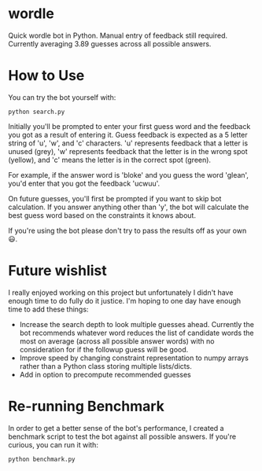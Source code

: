 # wordle
Quick wordle bot in Python. Manual entry of feedback still required. Currently averaging 3.89 guesses across all possible answers.

# How to Use
You can try the bot yourself with:
```
python search.py
```
Initially you'll be prompted to enter your first guess word and the feedback you got as a result of entering it.
Guess feedback is expected as a 5 letter string of 'u', 'w', and 'c' characters.
'u' represents feedback that a letter is unused (grey), 'w' represents feedback that the letter is in the wrong spot (yellow), and 'c' means the letter is in the correct spot (green).

For example, if the answer word is 'bloke' and you guess the word 'glean', you'd enter that you got the feedback 'ucwuu'.

On future guesses, you'll first be prompted if you want to skip bot calculation. If you answer anything other than 'y', the bot will calculate the best guess word based on the constraints it knows about.

If you're using the bot please don't try to pass the results off as your own :smiley:.

# Future wishlist
I really enjoyed working on this project but unfortunately I didn't have enough time to do fully do it justice. I'm hoping to one day have enough time to add these things:
- Increase the search depth to look multiple guesses ahead. Currently the bot recommends whatever word reduces the list of candidate words the most on average (across all possible answer words) with no consideration for if the followup guess will be good.
- Improve speed by changing constraint representation to numpy arrays rather than a Python class storing multiple lists/dicts.
- Add in option to precompute recommended guesses

# Re-running Benchmark
In order to get a better sense of the bot's performance, I created a benchmark script to test the bot against all possible answers. If you're curious, you can run it with:
```
python benchmark.py
```
